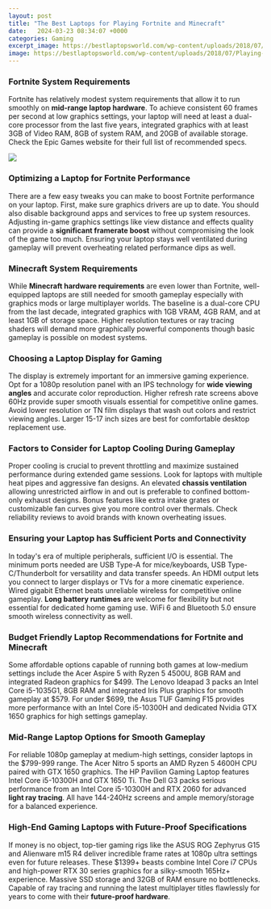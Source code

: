 ```yaml
---
layout: post
title: "The Best Laptops for Playing Fortnite and Minecraft"
date:   2024-03-23 08:34:07 +0000
categories: Gaming
excerpt_image: https://bestlaptopsworld.com/wp-content/uploads/2018/07/Playing-Fortnite-768x451.jpg
image: https://bestlaptopsworld.com/wp-content/uploads/2018/07/Playing-Fortnite-768x451.jpg
---
```


### Fortnite System Requirements
Fortnite has relatively modest system requirements that allow it to run smoothly on **mid-range laptop hardware**. To achieve consistent 60 frames per second at low graphics settings, your laptop will need at least a dual-core processor from the last five years, integrated graphics with at least 3GB of Video RAM, 8GB of system RAM, and 20GB of available storage. Check the Epic Games website for their full list of recommended specs.

![](https://bestlaptopsworld.com/wp-content/uploads/2018/07/Playing-Fortnite-768x451.jpg)
### Optimizing a Laptop for Fortnite Performance  
There are a few easy tweaks you can make to boost Fortnite performance on your laptop. First, make sure graphics drivers are up to date. You should also disable background apps and services to free up system resources. Adjusting in-game graphics settings like view distance and effects quality can provide a **significant framerate boost** without compromising the look of the game too much. Ensuring your laptop stays well ventilated during gameplay will prevent overheating related performance dips as well.
### Minecraft System Requirements
While  **Minecraft hardware requirements** are even lower than Fortnite, well-equipped laptops are still needed for smooth gameplay especially with graphics mods or large multiplayer worlds. The baseline is a dual-core CPU from the last decade, integrated graphics with 1GB VRAM, 4GB RAM, and at least 1GB of storage space. Higher resolution textures or ray tracing shaders will demand more graphically powerful components though basic gameplay is possible on modest systems. 
### Choosing a Laptop Display for Gaming
The display is extremely important for an immersive gaming experience. Opt for a 1080p resolution panel with an IPS technology for **wide viewing angles** and accurate color reproduction. Higher refresh rate screens above 60Hz provide super smooth visuals essential for competitive online games. Avoid lower resolution or TN film displays that wash out colors and restrict viewing angles. Larger 15-17 inch sizes are best for comfortable desktop replacement use.
### Factors to Consider for Laptop Cooling During Gameplay
Proper cooling is crucial to prevent throttling and maximize sustained  performance during extended game sessions. Look for laptops with multiple heat pipes and aggressive fan designs. An elevated **chassis ventilation** allowing unrestricted airflow in and out is preferable to confined bottom-only exhaust designs. Bonus features like extra intake grates or customizable fan curves give you more control over thermals. Check reliability reviews to avoid brands with known overheating issues. 
### Ensuring your Laptop has Sufficient Ports and Connectivity  
In today's era of multiple peripherals, sufficient I/O is essential. The minimum ports needed are USB Type-A for mice/keyboards, USB Type-C/Thunderbolt for versatility and data transfer speeds. An HDMI output lets you connect to larger displays or TVs for a more cinematic experience. Wired gigabit Ethernet beats unreliable wireless for competitive online gameplay. **Long battery runtimes** are welcome for flexibility but not essential for dedicated home gaming use. WiFi 6 and Bluetooth 5.0 ensure smooth wireless connectivity as well.
### Budget Friendly Laptop Recommendations for Fortnite and Minecraft
Some affordable options capable of running both games at low-medium settings include the Acer Aspire 5 with Ryzen 5 4500U, 8GB RAM and integrated Radeon graphics for $499. The Lenovo Ideapad 3 packs an Intel Core i5-1035G1, 8GB RAM and integrated Iris Plus graphics for smooth gameplay at $579. For under $699, the Asus TUF Gaming F15 provides more performance with an Intel Core i5-10300H and dedicated Nvidia GTX 1650 graphics for high settings gameplay.
### Mid-Range Laptop Options for Smooth Gameplay   
For reliable 1080p gameplay at medium-high settings, consider laptops in the $799-999 range. The Acer Nitro 5 sports an AMD Ryzen 5 4600H CPU paired with GTX 1650 graphics. The HP Pavilion Gaming Laptop features Intel Core i5-10300H and GTX 1650 Ti. The Dell G3 packs serious performance from an Intel Core i5-10300H and RTX 2060 for advanced **light ray tracing**. All have 144-240Hz screens and ample memory/storage for a balanced experience.
### High-End Gaming Laptops with Future-Proof Specifications
If money is no object, top-tier gaming rigs like the ASUS ROG Zephyrus G15 and Alienware m15 R4 deliver incredible frame rates at 1080p ultra settings even for future releases. These $1399+ beasts combine Intel Core i7 CPUs and high-power RTX 30 series graphics for a silky-smooth 165Hz+ experience. Massive SSD storage and 32GB of RAM ensure no bottlenecks. Capable of ray tracing and running the latest multiplayer titles flawlessly for years to come with their **future-proof hardware**.